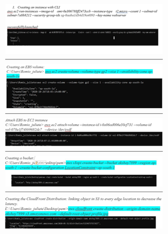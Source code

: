 ![](images/001.jpg)

***

![](images/002.jpg)

***

![](images/003.jpg)

***

![](images/004.jpg)

***

![](images/005.jpg)
